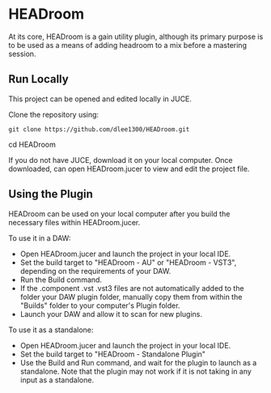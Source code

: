 # HEADroom

At its core, HEADroom is a gain utility plugin, although its primary purpose is to be used as a means of adding headroom to a mix before a mastering session.

## Run Locally

This project can be opened and edited locally in JUCE.

Clone the repository using:

```
git clone https://github.com/dlee1300/HEADroom.git
```
cd HEADroom

If you do not have JUCE, download it on your local computer. Once downloaded, can open HEADroom.jucer to view and edit the project file.

## Using the Plugin

HEADroom can be used on your local computer after you build the necessary files within HEADroom.jucer. 

To use it in a DAW:
- Open HEADroom.jucer and launch the project in your local IDE.
- Set the build target to "HEADroom - AU" or "HEADroom - VST3", depending on the requirements of your DAW.
- Run the Build command.
- If the .component .vst .vst3 files are not automatically added to the folder your DAW plugin folder, manually copy them from within the "Builds" folder to your computer's Plugin folder.
- Launch your DAW and allow it to scan for new plugins.

To use it as a standalone:
- Open HEADroom.jucer and launch the project in your local IDE.
- Set the build target to "HEADroom - Standalone Plugin"
- Use the Build and Run command, and wait for the plugin to launch as a standalone. Note that the plugin may not work if it is not taking in any input as a standalone.
